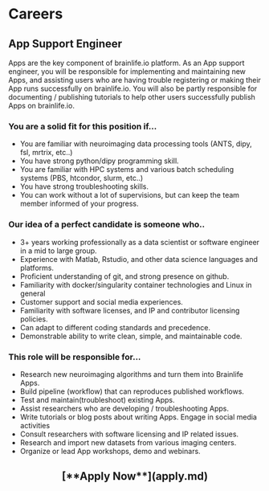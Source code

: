 <style> #disqus_thread, #__comments { display: none } </style>

# Careers

## App Support Engineer

Apps are the key component of brainlife.io platform. As an App support engineer, you will be responsible for implementing and maintaining new Apps, and assisting users 
who are having trouble registering or making their App runs successfully on brainlife.io. You will also be partly responsible for documenting / publishing
tutorials to help other users successfully publish Apps on brainlife.io.

### You are a solid fit for this position if...

* You are familiar with neuroimaging data processing tools (ANTS, dipy, fsl, mrtrix, etc..)
* You have strong python/dipy programming skill.
* You are familiar with HPC systems and various batch scheduling systems (PBS, htcondor, slurm, etc..)
* You have strong troubleshooting skills.
* You can work without a lot of supervisions, but can keep the team member informed of your progress.

### Our idea of a perfect candidate is someone who..

* 3+ years working professionally as a data scientist or software engineer in a mid to large group.
* Experience with Matlab, Rstudio, and other data science languages and platforms.
* Proficient understanding of git, and strong presence on github.
* Familiarity with docker/singularity container technologies and Linux in general
* Customer support and social media experiences.
* Familiarity with software licenses, and IP and contributor licensing policies.
* Can adapt to different coding standards and precedence.
* Demonstrable ability to write clean, simple, and maintainable code.

### This role will be responsible for...

* Research new neuroimaging algorithms and turn them into Brainlife Apps.
* Build pipeline (workflow) that can reproduces published workflows.
* Test and maintain(troubleshoot) existing Apps.
* Assist researchers who are developing / troubleshooting Apps.
* Write tutorials or blog posts about writing Apps. Engage in social media activities
* Consult researchers with software licensing and IP related issues.
* Research and import new datasets from various imaging centers.
* Organize or lead App workshops, demo and webinars. 

<center><h2>[**Apply Now**](apply.md)</h2></center>
